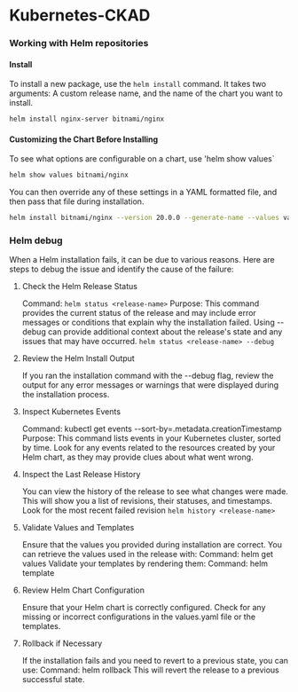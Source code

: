 # Kubernetes-CKAD

### Working with Helm repositories

#### Install

To install a new package, use the `helm install` command.
It takes two arguments: A custom release name, and the name of the chart you want to install.

```bash
helm install nginx-server bitnami/nginx
```

#### Customizing the Chart Before Installing

To see what options are configurable on a chart, use 'helm show values`

```bash
helm show values bitnami/nginx
```

You can then override any of these settings in a YAML formatted file, and then pass that file during installation.

```bash
helm install bitnami/nginx --version 20.0.0 --generate-name --values values.yaml
```


### Helm debug

When a Helm installation fails, it can be due to various reasons. Here are steps to debug the issue and identify the cause of the failure:
1. Check the Helm Release Status

    Command: `helm status <release-name>`
    Purpose: This command provides the current status of the release and may include error messages or conditions that explain why the installation failed.
    Using --debug can provide additional context about the release's state and any issues that may have occurred.
    `helm status <release-name> --debug`

2. Review the Helm Install Output

    If you ran the installation command with the --debug flag, review the output for any error messages or warnings that were displayed during the installation process.

3. Inspect Kubernetes Events

    Command: kubectl get events --sort-by=.metadata.creationTimestamp
    Purpose: This command lists events in your Kubernetes cluster, sorted by time. Look for any events related to the resources created by your Helm chart, as they may provide clues about what went wrong.

4. Inspect the Last Release History

    You can view the history of the release to see what changes were made.
    This will show you a list of revisions, their statuses, and timestamps. Look for the most recent failed revision
    `helm history <release-name>`


5. Validate Values and Templates

    Ensure that the values you provided during installation are correct. You can retrieve the values used in the release with:
        Command: helm get values <release-name>
    Validate your templates by rendering them:
        Command: helm template <release-name> <chart-directory>


6. Review Helm Chart Configuration

    Ensure that your Helm chart is correctly configured. Check for any missing or incorrect configurations in the values.yaml file or the templates.

7. Rollback if Necessary

    If the installation fails and you need to revert to a previous state, you can use:
        Command: helm rollback <release-name> <revision-number>
    This will revert the release to a previous successful state.
